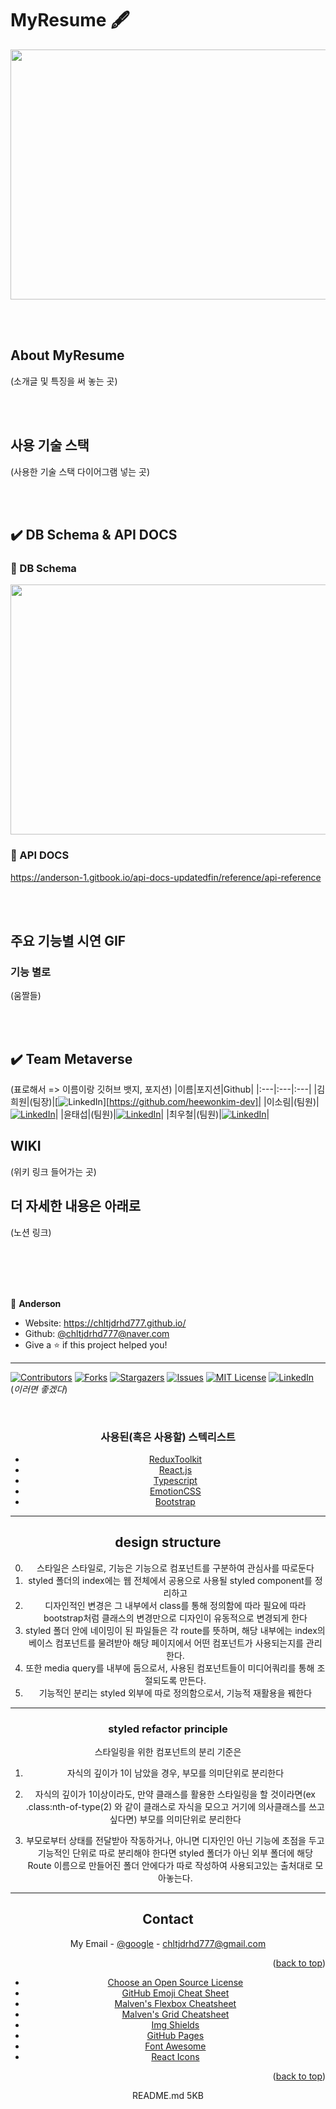 <h1>MyResume 🖋</h1>

<img src="https://cdn.discordapp.com/attachments/907148789637333047/910720133419397200/MacBook_-_1.png" width="600px" height="400px">


<br><br>

## About MyResume
(소개글 및 특징을 써 놓는 곳)

<br><br>

## 사용 기술 스택

(사용한 기술 스택 다이어그램 넣는 곳)

<br><br>

## ✔️ DB Schema & API DOCS
### 📒 DB Schema
<img src="https://cdn.discordapp.com/attachments/907148789637333047/910723195353563207/2021-11-13_9.32.10_uprgb_anime_noise2_2x.png"  width="800px" height="400px" />

<br>

### 📒 API DOCS
https://anderson-1.gitbook.io/api-docs-updatedfin/reference/api-reference

<br><br>

## 주요 기능별 시연 GIF
### 기능 별로
(움짤들)

<br><br>

## ✔️ Team Metaverse
(표로해서 => 이름이랑 깃허브 뱃지, 포지션)
|이름|포지션|Github|
|:---|:---|:---|
|김희원|(팀장)|[![LinkedIn][linkedin-shield]][https://github.com/heewonkim-dev]|
|이소림|(팀원)|[![LinkedIn][linkedin-shield]][linkedin-url]|
|윤태섭|(팀원)|[![LinkedIn][linkedin-shield]][linkedin-url]|
|최우철|(팀원)|[![LinkedIn][linkedin-shield]][linkedin-url]|

## WIKI
(위키 링크 들어가는 곳)

## 더 자세한 내용은 아래로
(노션 링크)

<br><br>
<br><br>

👤 **Anderson**

- Website: https://chltjdrhd777.github.io/
- Github: [@chltjdrhd777@naver.com](https://github.com/chltjdrhd777@naver.com)
- Give a ⭐️ if this project helped you!

---

[![Contributors][contributors-shield]][contributors-url]
[![Forks][forks-shield]][forks-url]
[![Stargazers][stars-shield]][stars-url]
[![Issues][issues-shield]][issues-url]
[![MIT License][license-shield]][license-url]
[![LinkedIn][linkedin-shield]][linkedin-url]
<br/>
(_이러면 좋겠다_)

<!-- PROJECT LOGO -->
<br />
<div align="center">
  <h3 align="center">사용된(혹은 사용할) 스텍리스트</h3>

- [ReduxToolkit](https://redux-toolkit.js.org/)
- [React.js](https://reactjs.org/)
- [Typescript](https://www.typescriptlang.org/)
- [EmotionCSS](https://emotion.sh/docs/introduction)
- [Bootstrap](https://getbootstrap.com)

---

## design structure

0. 스타일은 스타일로, 기능은 기능으로 컴포넌트를 구분하여 관심사를 따로둔다
1. styled 폴더의 index에는 웹 전체에서 공용으로 사용될 styled component를 정리하고
2. 디자인적인 변경은 그 내부에서 class를 통해 정의함에 따라 필요에 따라 bootstrap처럼 클래스의 변경만으로 디자인이 유동적으로 변경되게 한다
3. styled 폴더 안에 네이밍이 된 파일들은 각 route를 뜻하며, 해당 내부에는 index의 베이스 컴포넌트를 물려받아 해당 페이지에서 어떤 컴포넌트가 사용되는지를 관리한다.
4. 또한 media query를 내부에 둠으로서, 사용된 컴포넌트들이 미디어쿼리를 통해 조절되도록 만든다.
5. 기능적인 분리는 styled 외부에 따로 정의함으로서, 기능적 재활용을 꿰한다

---

### styled refactor principle

스타일링을 위한 컴포넌트의 분리 기준은

1. 자식의 깊이가 1이 남았을 경우, 부모를 의미단위로 분리한다

2. 자식의 깊이가 1이상이라도, 만약 클래스를 활용한 스타일링을 할 것이라면(ex .class:nth-of-type(2) 와 같이 클래스로 자식을 모으고 거기에 의사클래스를 쓰고싶다면) 부모를 의미단위로 분리한다

3. 부모로부터 상태를 전달받아 작동하거나, 아니면 디자인인 아닌 기능에 초점을 두고 기능적인 단위로 따로 분리해야 한다면 styled 폴더가 아닌 외부 폴더에 해당 Route 이름으로 만들어진 폴더 안에다가 따로 작성하여 사용되고있는 출처대로 모아놓는다.

---

## Contact

My Email - [@google](chltjdrhd777@gmail.com) - chltjdrhd777@gmail.com

<p align="right">(<a href="#top">back to top</a>)</p>

<!-- ACKNOWLEDGMENTS -->

- [Choose an Open Source License](https://choosealicense.com)
- [GitHub Emoji Cheat Sheet](https://www.webpagefx.com/tools/emoji-cheat-sheet)
- [Malven's Flexbox Cheatsheet](https://flexbox.malven.co/)
- [Malven's Grid Cheatsheet](https://grid.malven.co/)
- [Img Shields](https://shields.io)
- [GitHub Pages](https://pages.github.com)
- [Font Awesome](https://fontawesome.com)
- [React Icons](https://react-icons.github.io/react-icons/search)

<p align="right">(<a href="#top">back to top</a>)</p>

<!-- MARKDOWN LINKS & IMAGES -->
<!-- https://www.markdownguide.org/basic-syntax/#reference-style-links -->

[contributors-shield]: https://img.shields.io/github/contributors/othneildrew/Best-README-Template.svg?style=for-the-badge
[contributors-url]: https://github.com/othneildrew/Best-README-Template/graphs/contributors
[forks-shield]: https://img.shields.io/github/forks/othneildrew/Best-README-Template.svg?style=for-the-badge
[forks-url]: https://github.com/othneildrew/Best-README-Template/network/members
[stars-shield]: https://img.shields.io/github/stars/othneildrew/Best-README-Template.svg?style=for-the-badge
[stars-url]: https://github.com/othneildrew/Best-README-Template/stargazers
[issues-shield]: https://img.shields.io/github/issues/othneildrew/Best-README-Template.svg?style=for-the-badge
[issues-url]: https://github.com/othneildrew/Best-README-Template/issues
[license-shield]: https://img.shields.io/github/license/othneildrew/Best-README-Template.svg?style=for-the-badge
[license-url]: https://github.com/othneildrew/Best-README-Template/blob/master/LICENSE.txt
[linkedin-shield]: https://img.shields.io/badge/-LinkedIn-black.svg?style=for-the-badge&logo=linkedin&colorB=555
[linkedin-url]: https://linkedin.com/in/othneildrew
README.md
5KB

